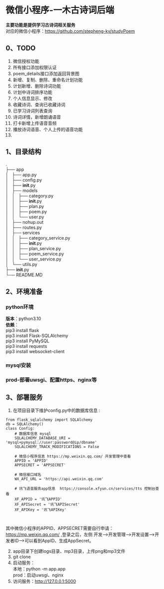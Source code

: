 # 微信小程序-一木古诗词后端
**主要功能是提供学习古诗词相关服务**  
对应的微信小程序：https://github.com/stepheng-ky/studyPoem  

## 0、TODO
1. 微信授权功能
2. 所有接口添加权限认证
3. poem_details接口添加返回背景图
4. 新增、复制、删除、重命名计划功能
5. 计划新增、删除诗词功能
6. 计划中诗词排序功能
7. 个人信息显示、修改
8. 收藏诗词、查询已收藏诗词
9. 已学习诗词列表查询
10. 诗词详情，新增朗诵语音
11. 打卡新增上传语音音频
12. 播放诗词语音、个人上传的语音功能
13. 

## 1、目录结构
.  
├── app  
│   ├── app.py  
│   ├── config.py  
│   ├── __init__.py  
│   ├── models  
│   │   ├── category.py  
│   │   ├── __init__.py  
│   │   ├── plan.py  
│   │   ├── poem.py  
│   │   └── user.py  
│   ├── nohup.out  
│   ├── routes.py  
│   ├── services  
│   │   ├── category_service.py  
│   │   ├── __init__.py  
│   │   ├── plan_service.py  
│   │   ├── poem_service.py  
│   │   └── user_service.py  
│   └── utils.py  
├── __init__.py  
└── README.MD  
  

## 2、环境准备
### python环境
**版本**：python3.10  
**依赖**：  
pip3 install flask  
pip3 install Flask-SQLAlchemy  
pip3 install PyMySQL  
pip3 install requests  
pip3 install websocket-client

### mysql安装
### prod-部署uwsgi、配置https、nginx等

## 3、部署服务

1. 在项目目录下维护config.py中的数据库信息   :
```
from flask_sqlalchemy import SQLAlchemy
db = SQLAlchemy()
class Config:
    # 数据库信息 mysql
    SQLALCHEMY_DATABASE_URI = 'mysql+pymysql://user:password@ip/dbname'
    SQLALCHEMY_TRACK_MODIFICATIONS = False

    # 微信小程序信息 https://mp.weixin.qq.com/ 开发管理中查看
    APPID = 'APPID'
    APPSECRET = 'APPSECRET'

    # 微信接口域名
    WX_API_URL = 'https://api.weixin.qq.com'
    
    # 讯飞语音服务app信息  https://console.xfyun.cn/services/tts 控制台查看
    XF_APPID = '讯飞APPID'
    XF_APISecret = '讯飞APISecret'
    XF_APIKey = '讯飞APIKey'
    
    
```
其中微信小程序的APPID、APPSECRET需要自行申请：
https://mp.weixin.qq.com/  ,登录之后，左侧 开发-->开发管理-->开发设置-->开发者ID-->可以看到AppID、生成AppSecret。  

2. app目录下创建logs目录、mp3目录，上传png和mp3文件  
3. git clone
4. 启动服务：  
本地：python -m app.app  
prod：启动uwsgi、nginx   
5. 访问服务：http://127.0.0.1:5000
